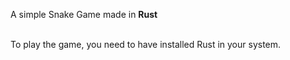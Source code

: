 A simple Snake Game made in <b> Rust </b>

<br>
To play the game, you need to have installed Rust in your system.